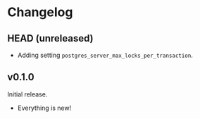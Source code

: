 # Changelog

## HEAD (unreleased)

- Adding setting `postgres_server_max_locks_per_transaction`.

## v0.1.0

Initial release.

- Everything is new!
